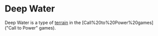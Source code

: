 # Deep Water

Deep Water is a type of [terrain](terrain) in the [Call%20to%20Power%20games]("Call to Power" games).